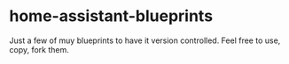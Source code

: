 # home-assistant-blueprints
Just a few of muy blueprints to have it version controlled. Feel free to use, copy, fork them.
